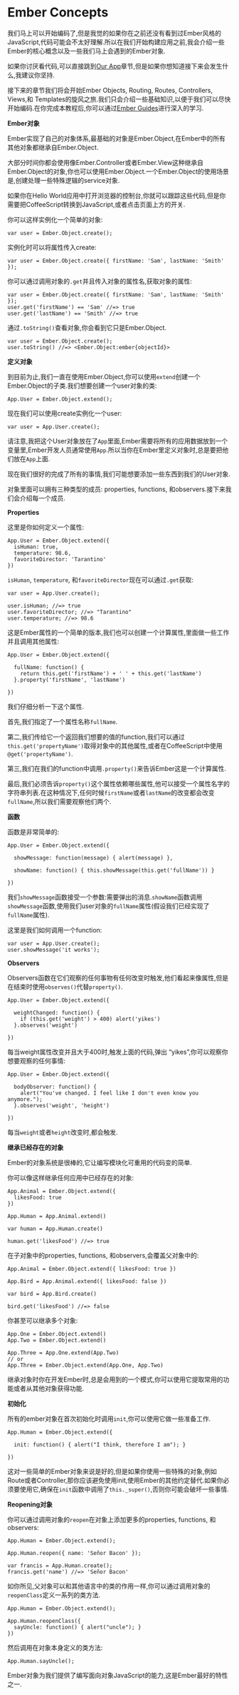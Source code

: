 **Ember Concepts**
====================

我们马上可以开始编码了,但是我觉的如果你在之前还没有看到过Ember风格的JavaScript,代码可能会不太好理解.所以在我们开始构建应用之前,我会介绍一些Ember的核心概念以及一些我们马上会遇到的Ember对象.

如果你讨厌看代码,可以直接跳到[Our App][1]章节,但是如果你想知道接下来会发生什么,我建议你坚持.

接下来的章节我们将会开始Ember Objects, Routing, Routes, Controllers, Views,和 Templates的旋风之旅.我们只会介绍一些基础知识,以便于我们可以尽快开始编码.在你完成本教程后,你可以通过[Ember Guides][2]进行深入的学习.

**Ember对象**

Ember实现了自己的对象体系,最基础的对象是Ember.Object,在Ember中的所有其他对象都继承自Ember.Object.

大部分时间你都会使用像Ember.Controller或者Ember.View这种继承自Ember.Object的对象,你也可以使用Ember.Object.一个Ember.Object的使用场景是,创建处理一些特殊逻辑的service对象.

如果你在Hello World应用中打开浏览器的控制台,你就可以跟踪这些代码,但是你需要把CoffeeScript转换到JavaScript,或者点击页面上方的开关.

你可以这样实例化一个简单的对象:

    var user = Ember.Object.create();
    
实例化时可以将属性传入create:

    var user = Ember.Object.create({ firstName: 'Sam', lastName: 'Smith' });
    
你可以通过调用对象的`.get`并且传入对象的属性名,获取对象的属性:

    var user = Ember.Object.create({ firstName: 'Sam', lastName: 'Smith' });
    user.get('firstName') == 'Sam' //=> true
    user.get('lastName') == 'Smith' //=> true

通过`.toString()`查看对象,你会看到它只是Ember.Object.

    var user = Ember.Object.create();
    user.toString() //=> <Ember.Object:ember{objectId}>

**定义对象**

到目前为止,我们一直在使用Ember.Object,你可以使用`extend`创建一个Ember.Object的子类.我们想要创建一个user对象的类:

    App.User = Ember.Object.extend();
    
现在我们可以使用create实例化一个user:

    var user = App.User.create();
    
请注意,我把这个User对象放在了`App`里面,Ember需要将所有的应用数据放到一个变量里,Ember开发人员通常使用`App`.所以当你在Ember里定义对象时,总是要把他们放在`App`上面.

现在我们很好的完成了所有的事情,我们可能想要添加一些东西到我们的User对象.

对象里面可以拥有三种类型的成员: properties, functions, 和observers.接下来我们会介绍每一个成员.

**Properties**

这里是你如何定义一个属性:

    App.User = Ember.Object.extend({
      isHuman: true,
      temperature: 98.6,
      favoriteDirector: 'Tarantino'
    })

`isHuman`, `temperature`, 和`favoriteDirector`现在可以通过`.get`获取:

    var user = App.User.create();
    
    user.isHuman; //=> true
    user.favoriteDirector; //=> "Tarantino"
    user.temperature; //=> 98.6

这是Ember属性的一个简单的版本,我们也可以创建一个计算属性,里面做一些工作并且调用其他属性:

    App.User = Ember.Object.extend({
    
      fullName: function() {
        return this.get('firstName') + ' ' + this.get('lastName')
      }.property('firstName', 'lastName')
    
    })
    
我们仔细分析一下这个属性.

首先,我们指定了一个属性名称`fullName`.

第二,我们传给它一个返回我们想要的值的function,我们可以通过`this.get('propertyName')`取得对象中的其他属性,或者在CoffeeScript中使用`@get('propertyName')`.

第三,我们在我们的function中调用`.property()`来告诉Ember这是一个计算属性.

最后,我们必须告诉`property()`这个属性依赖哪些属性,他可以接受一个属性名字的字符串列表.在这种情况下,任何时候`firstName`或者`lastName`的改变都会改变`fullName`,所以我们需要观察他们两个.

**函数**

函数是非常简单的:

    App.User = Ember.Object.extend({
    
      showMessage: function(message) { alert(message) },
    
      showName: function() { this.showMessage(this.get('fullName')) }
    
    })
    
我们`showMessage`函数接受一个参数:需要弹出的消息.`showName`函数调用`showMessage`函数,使用我们user对象的`fullName`属性(假设我们已经实现了`fullName`属性).

这里是我们如何调用一个function:

    var user = App.User.create();
    user.showMessage('it works');

**Observers**

Observers函数在它们观察的任何事物有任何改变时触发,他们看起来像属性,但是在结束时使用`observes()`代替`property()`.

    App.User = Ember.Object.extend({
    
      weightChanged: function() {
        if (this.get('weight') > 400) alert('yikes')
      }.observes('weight')
    
    })
    
每当weight属性改变并且大于400时,触发上面的代码,弹出 “yikes”,你可以观察你想要观察的任何事情:

    App.User = Ember.Object.extend({
    
      bodyObserver: function() {
        alert("You've changed. I feel like I don't even know you anymore.");
      }.observes('weight', 'height')
    
    })

每当`weight`或者`height`改变时,都会触发.

**继承已经存在的对象**

Ember的对象系统是很棒的,它让编写模块化可重用的代码变的简单.

你可以像这样继承任何应用中已经存在的对象:

    App.Animal = Ember.Object.extend({
      likesFood: true
    })
    
    App.Human = App.Animal.extend()
    
    var human = App.Human.create()
    
    human.get('likesFood') //=> true
    
在子对象中的properties, functions, 和observers,会覆盖父对象中的:

    App.Animal = Ember.Object.extend({ likesFood: true })
    
    App.Bird = App.Animal.extend({ likesFood: false })
    
    var bird = App.Bird.create()
    
    bird.get('likesFood') //=> false
    
你甚至可以继承多个对象:

    App.One = Ember.Object.extend()
    App.Two = Ember.Object.extend()
    
    App.Three = App.One.extend(App.Two)
    // or
    App.Three = Ember.Object.extend(App.One, App.Two)
    
继承对象时你在开发Ember时,总是会用到的一个模式,你可以使用它提取常用的功能或者从其他对象获得功能.

**初始化**

所有的ember对象在首次初始化时调用`init`,你可以使用它做一些准备工作.

    App.Human = Ember.Object.extend({
    
      init: function() { alert("I think, therefore I am"); }
    
    })
    
这对一些简单的Ember对象来说是好的,但是如果你使用一些特殊的对象,例如Route或者Controller,那你应该避免使用init,使用Ember的其他约定替代.如果你必须要使用它,确保在`init`函数中调用了`this._super()`,否则你可能会破坏一些事情.

**Reopening对象**

你可以通过调用对象的`reopen`在对象上添加更多的properties, functions, 和observers:

    App.Human = Ember.Object.extend();
    
    App.Human.reopen({ name: 'Señor Bacon' });
    
    var francis = App.Human.create();
    francis.get('name') //=> 'Señor Bacon'
    
如你所见,父对象可以和其他语言中的类的作用一样,你可以通过调用对象的`reopenClass`定义一系列的类方法.

    App.Human = Ember.Object.extend();
    
    App.Human.reopenClass({
      sayUncle: function() { alert("uncle"); }
    })
    
然后调用在对象本身定义的类方法:

    App.Human.sayUncle();
    
Ember对象为我们提供了编写面向对象JavaScript的能力,这是Ember最好的特性之一.



  [1]: http://ember.vicramon.com/our-app
  [2]: http://emberjs.com/guides/
